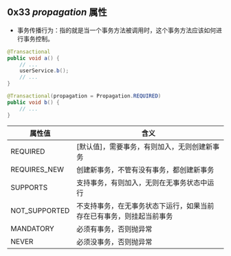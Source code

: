 ## 0x33 $propagation$ 属性

- 事务传播行为：指的就是当一个事务方法被调用时，这个事务方法应该如何进行事务控制。

```java
@Transactional
public void a() {
    // ...
    userService.b();
    // ...
}

@Transactional(propagation = Propagation.REQUIRED)
public void b() {
    // ...
}
```

| 属性值 | 含义 |
| --- | --- |
| REQUIRED | [默认值]，需要事务，有则加入，无则创建新事务 |
| REQUIRES_NEW | 创建新事务，不管有没有事务，都创建新事务 |
| SUPPORTS | 支持事务，有则加入，无则在无事务状态中运行 |
| NOT_SUPPORTED | 不支持事务，在无事务状态下运行，如果当前存在已有事务，则挂起当前事务 |
| MANDATORY | 必须有事务，否则抛异常 |
| NEVER | 必须没事务，否则抛异常 |